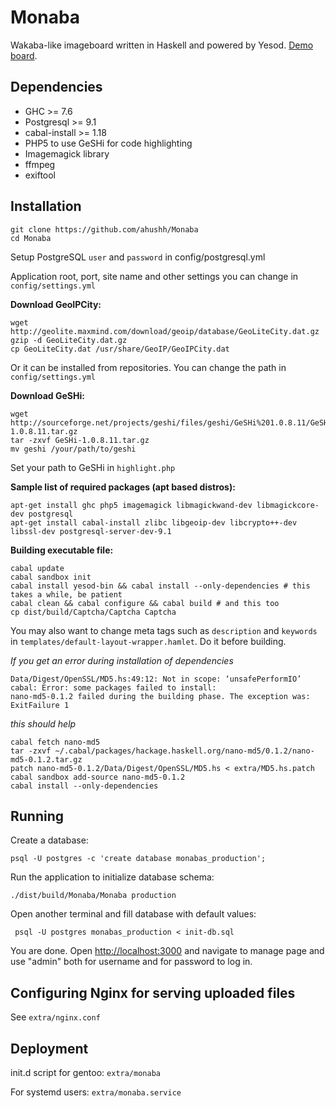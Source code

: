 Monaba
======

Wakaba-like imageboard written in Haskell and powered by Yesod. [Demo board](http://haibane.ru).

Dependencies
------
* GHC >= 7.6
* Postgresql >= 9.1
* cabal-install >= 1.18
* PHP5 to use GeSHi for code highlighting
* Imagemagick library
* ffmpeg
* exiftool

Installation
-----

    git clone https://github.com/ahushh/Monaba
    cd Monaba

Setup PostgreSQL `user` and `password` in config/postgresql.yml

Application root, port, site name and other settings you can change in `config/settings.yml`

**Download GeoIPCity:**

    wget http://geolite.maxmind.com/download/geoip/database/GeoLiteCity.dat.gz
    gzip -d GeoLiteCity.dat.gz
    cp GeoLiteCity.dat /usr/share/GeoIP/GeoIPCity.dat

Or it can be installed from repositories. You can change the path in `config/settings.yml`

**Download GeSHi:**

    wget http://sourceforge.net/projects/geshi/files/geshi/GeSHi%201.0.8.11/GeSHi-1.0.8.11.tar.gz
    tar -zxvf GeSHi-1.0.8.11.tar.gz
    mv geshi /your/path/to/geshi

Set your path to GeSHi in `highlight.php`

**Sample list of required packages (apt based distros):**

    apt-get install ghc php5 imagemagick libmagickwand-dev libmagickcore-dev postgresql
    apt-get install cabal-install zlibc libgeoip-dev libcrypto++-dev libssl-dev postgresql-server-dev-9.1

**Building executable file:**

    cabal update
    cabal sandbox init
    cabal install yesod-bin && cabal install --only-dependencies # this takes a while, be patient
    cabal clean && cabal configure && cabal build # and this too
    cp dist/build/Captcha/Captcha Captcha

You may also want to change meta tags such as `description` and `keywords` in `templates/default-layout-wrapper.hamlet`. Do it before building.

*If you get an error during installation of dependencies*

    Data/Digest/OpenSSL/MD5.hs:49:12: Not in scope: ‘unsafePerformIO’
    cabal: Error: some packages failed to install:
    nano-md5-0.1.2 failed during the building phase. The exception was:
    ExitFailure 1

*this should help*

    cabal fetch nano-md5
    tar -zxvf ~/.cabal/packages/hackage.haskell.org/nano-md5/0.1.2/nano-md5-0.1.2.tar.gz
    patch nano-md5-0.1.2/Data/Digest/OpenSSL/MD5.hs < extra/MD5.hs.patch
    cabal sandbox add-source nano-md5-0.1.2
    cabal install --only-dependencies

Running
------

Create a database:

    psql -U postgres -c 'create database monabas_production';

Run the application to initialize database schema:

    ./dist/build/Monaba/Monaba production

Open another terminal and fill database with default values:

     psql -U postgres monabas_production < init-db.sql

You are done. Open [http://localhost:3000](http://localhost:3000) and navigate to manage page and use "admin" both for username and for password to log in.

Configuring Nginx for serving uploaded files
------

See `extra/nginx.conf`

Deployment
------

init.d script for gentoo: `extra/monaba`

For systemd users: `extra/monaba.service`
